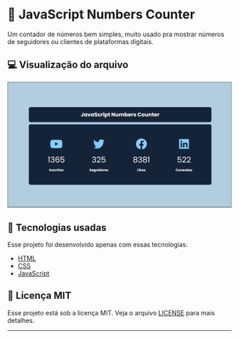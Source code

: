 # 📄 JavaScript Numbers Counter

Um contador de números bem simples, muito usado pra mostrar números de seguidores ou clientes de plataformas digitais.

## 💻 Visualização do arquivo

<img src=".github/javascript-numbers-counter.gif" />

## 🧪 Tecnologias usadas

Esse projeto foi desenvolvido apenas com essas tecnologias:

- [HTML](https://html.com/)
- [CSS](https://developer.mozilla.org/en-US/docs/Web/CSS)
- [JavaScript](https://www.javascript.com/)

## 📝 Licença MIT

Esse projeto está sob a licença MIT. Veja o arquivo [LICENSE](LICENSE) para mais detalhes.

---
